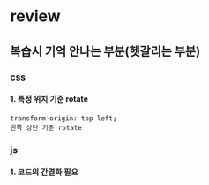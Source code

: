 # review

## 복습시 기억 안나는 부분(헷갈리는 부분)

### css

#### 1. 특정 위치 기준 rotate

    transform-origin: top left;
    왼쪽 상단 기준 rotate

### js

#### 1. 코드의 간결화 필요
